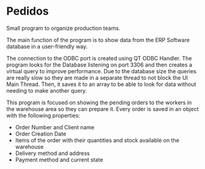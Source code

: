 # Pedidos
Small program to organize production teams.

The main function of the program is to show data from the ERP Software database in a user-friendly way. 

The connection to the ODBC port is created using QT ODBC Handler. The program looks for the Database listening on port 3306 and then creates a virtual query to improve performance.
Due to the database size the queries are really slow so they are made in a separate thread to not block the UI Main Thread. Then, it saves it to an array to be able to look for data
without needing to make another query. 

This program is focused on showing the pending orders to the workers in the warehouse area so they can prepare it. Every order is saved in an object with the following properties:
- Order Number and Client name
- Order Creation Date
- Items of the order with their quantities and stock available on the warehouse
- Delivery method and address
- Payment method and current state

